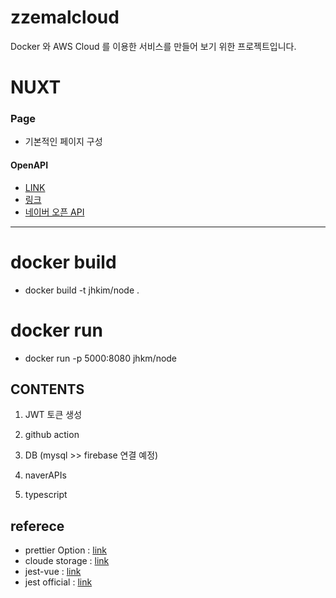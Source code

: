# zzemalcloud

Docker 와 AWS Cloud 를 이용한 서비스를 만들어 보기 위한 프로젝트입니다.

# NUXT

### Page

- 기본적인 페이지 구성

#### OpenAPI

- [LINK](https://www.data.go.kr/data/15097524/openapi.do)
- [링크](https://geonlee.tistory.com/187)
- [네이버 오픈 API](https://developers.naver.com/docs/common/openapiguide/)

---

# docker build

- docker build -t jhkim/node .

# docker run

- docker run -p 5000:8080 jhkm/node

## CONTENTS

1. JWT 토큰 생성

2. github action

3. DB (mysql >> firebase 연결 예정)

4. naverAPIs

5. typescript

## referece

- prettier Option : [link](https://prettier.io/docs/en/options.html)
- cloude storage : [link](https://cloud.google.com/storage/docs/introduction?hl=ko)
- jest-vue : [link](https://hasudoki.tistory.com/entry/Vuejs-Vue-%ED%85%8C%EC%8A%A4%ED%8A%B8-%EC%BD%94%EB%93%9C-%EC%9E%91%EC%84%B1%ED%95%98%EA%B8%B0Jest)
- jest official : [link](https://jestjs.io/docs/expect#expectvalue)
